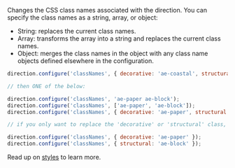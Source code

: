 Changes the CSS class names associated with the direction. You can specify the class names as a string, array, or object:
  * String: replaces the current class names.
  * Array: transforms the array into a string and replaces the current class names.
  * Object: merges the class names in the object with any class name objects defined elsewhere in the configuration.

```js
direction.configure('classNames', { decorative: 'ae-coastal', structural: 'ae-full' });

// then ONE of the below:

direction.configure('classNames', 'ae-paper ae-block');
direction.configure('classNames', ['ae-paper', 'ae-block']);
direction.configure('classNames', { decorative: 'ae-paper', structural: 'ae-block' });

// if you only want to replace the 'decorative' or 'structural' class, you must use an object:

direction.configure('classNames', { decorative: 'ae-paper' });
direction.configure('classNames', { structural: 'ae-block' });
```

Read up on [styles](#/api/styles) to learn more.

